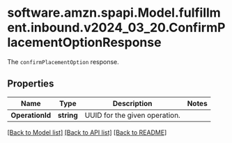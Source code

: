 # software.amzn.spapi.Model.fulfillment.inbound.v2024_03_20.ConfirmPlacementOptionResponse
The `confirmPlacementOption` response.

## Properties

Name | Type | Description | Notes
------------ | ------------- | ------------- | -------------
**OperationId** | **string** | UUID for the given operation. | 

[[Back to Model list]](../README.md#documentation-for-models) [[Back to API list]](../README.md#documentation-for-api-endpoints) [[Back to README]](../README.md)

